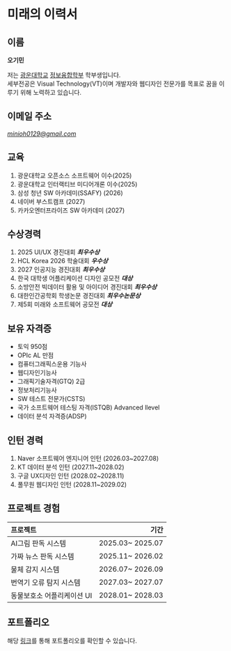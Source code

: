 # 미래의 이력서
## 이름 
**오기민** 

저는 [광운대학교](https://www.kw.ac.kr/ko/) [정보융합학부](https://ic.kw.ac.kr/main/main.php) 학부생입니다.  
세부전공은 Visual Technology(VT)이며 개발자와 웹디자인 전문가를 목표로 꿈을 이루기 위해 노력하고 있습니다.

## 이메일 주소  
*minioh0129@gmail.com*

## 교육
1. 광운대학교 오픈소스 소프트웨어 이수(2025)
2. 광운대학교 인터랙티브 미디어개론 이수(2025) 
3. 삼성 청년 SW 아카데미(SSAFY) (2026)
4. 네이버 부스트캠프 (2027) 
5. 카카오엔터프라이즈 SW 아카데미 (2027)



## 수상경력
1. 2025 UI/UX 경진대회 ***최우수상***
2. HCL Korea 2026 학술대회 ***우수상***
3. 2027 인공지능 경진대회 ***최우수상***
4. 한국 대학생 어플리케이션 디자인 공모전 ***대상***
5. 소방안전 빅데이터 활용 및 아이디어 경진대회 ***최우수상***
6. 대한인간공학회 학생논문 경진대회 ***최우수논문상***
7. 제5회 미래와 소프트웨어 공모전 ***대상***

## 보유 자격증
- 토익 950점
- OPIc AL 만점
- 컴퓨터그래픽스운용 기능사
- 웹디자인기능사
- 그래픽기술자격(GTQ) 2급
- 정보처리기능사
- SW 테스트 전문가(CSTS)  
- 국가 소프트웨어 테스팅 자격(ISTQB) Advanced llevel
- 데이터 분석 자격증(ADSP)

## 인턴 경력
1. Naver 소프트웨어 엔지니어 인턴 (2026.03~2027.08)
2. KT 데이터 분석 인턴 (2027.11~2028.02)
3. 구글 UX디자인 인턴 (2028.02~2028.11)
4. 풀무원 웹디자인 인턴 (2028.11~2029.02)


## 프로젝트 경험
| 프로젝트   |   기간   |  
|:---   | ---:|
| AI그림 판독 시스템   |   2025.03~ 2025.07   |   
| 가짜 뉴스 판독 시스템   |   2025.11~ 2026.02  | 
| 물체 감지 시스템   |   2026.07~ 2026.09   |
| 번역기 오류 탐지 시스템   |   2027.03~ 2027.07   |
| 동물보호소 어플리케이션 UI   |   2028.01~ 2028.03   |  

## 포트폴리오
해당 [링크](https://github.com/min-i-oh/oss_example)를 통해 포트폴리오를 확인할 수 있습니다.

